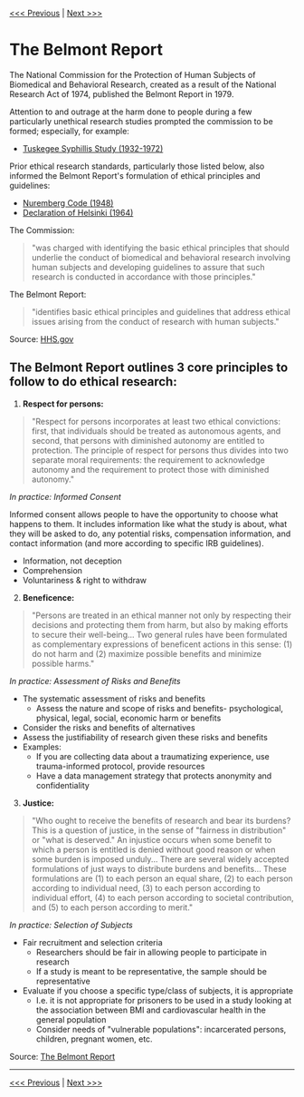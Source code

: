 [<<< Previous](institutional.md) | [Next >>>](irb.md)

# The Belmont Report 

The National Commission for the Protection of Human Subjects of Biomedical and Behavioral Research, created as a result of the National Research Act of 1974, published the Belmont Report in 1979.   

Attention to and outrage at the harm done to people during a few particularly unethical research studies prompted the commission to be formed; especially, for example:  
* [Tuskegee Syphillis Study (1932-1972)](https://www.cdc.gov/tuskegee/index.html)  

Prior ethical research standards, particularly those listed below, also informed the Belmont Report's formulation of ethical principles and guidelines:  
* [Nuremberg Code (1948)](https://history.nih.gov/research/downloads/nuremberg.pdf)  
* [Declaration of Helsinki (1964)](https://www.wma.net/policies-post/wma-declaration-of-helsinki-ethical-principles-for-medical-research-involving-human-subjects/)   

The Commission:
> "was charged with identifying the basic ethical principles that should underlie the conduct of biomedical and behavioral research involving human subjects and developing guidelines to assure that such research is conducted in accordance with those principles."  

The Belmont Report:
> "identifies basic ethical principles and guidelines that address ethical issues arising from the conduct of research with human subjects."  

Source: [HHS.gov](https://www.hhs.gov/ohrp/regulations-and-policy/belmont-report/index.html)  


## The Belmont Report outlines 3 core principles to follow to do ethical research:  

1. **Respect for persons:**  
> "Respect for persons incorporates at least two ethical convictions: first, that individuals should be treated as autonomous agents, and second, that persons with diminished autonomy are entitled to protection. The principle of respect for persons thus divides into two separate moral requirements: the requirement to acknowledge autonomy and the requirement to protect those with diminished autonomy."  

*In practice: Informed Consent*

Informed consent allows people to have the opportunity to choose what happens to them. It includes information like what the study is about, what they will be asked to do, any potential risks, compensation information, and contact information (and more according to specific IRB guidelines).
* Information, not deception
* Comprehension
* Voluntariness & right to withdraw  

2. **Beneficence:**
> "Persons are treated in an ethical manner not only by respecting their decisions and protecting them from harm, but also by making efforts to secure their well-being... Two general rules have been formulated as complementary expressions of beneficent actions in this sense: (1) do not harm and (2) maximize possible benefits and minimize possible harms."  

*In practice: Assessment of Risks and Benefits*
* The systematic assessment of risks and benefits 
	* Assess the nature and scope of risks and benefits- psychological, physical, legal, social, economic harm or benefits 
* Consider the risks and benefits of alternatives 
* Assess the justifiability of research given these risks and benefits
* Examples:
	* If you are collecting data about a traumatizing experience, use trauma-informed protocol, provide resources 
	* Have a data management strategy that protects anonymity and confidentiality 

3. **Justice:**
> "Who ought to receive the benefits of research and bear its burdens? This is a question of justice, in the sense of "fairness in distribution" or "what is deserved." An injustice occurs when some benefit to which a person is entitled is denied without good reason or when some burden is imposed unduly... There are several widely accepted formulations of just ways to distribute burdens and benefits... These formulations are (1) to each person an equal share, (2) to each person according to individual need, (3) to each person according to individual effort, (4) to each person according to societal contribution, and (5) to each person according to merit."  

*In practice: Selection of Subjects*
* Fair recruitment and selection criteria
	* Researchers should be fair in allowing people to participate in research 
	* If a study is meant to be representative, the sample should be representative
* Evaluate if you choose a specific type/class of subjects, it is appropriate
	* I.e. it is not appropriate for prisoners to be used in a study looking at the association between BMI and cardiovascular health in the general population
	* Consider needs of "vulnerable populations": incarcerated persons, children, pregnant women, etc.

Source: [The Belmont Report](https://www.hhs.gov/ohrp/regulations-and-policy/belmont-report/index.html#xbasic)  
******

[<<< Previous](institutional.md) | [Next >>>](irb.md)

